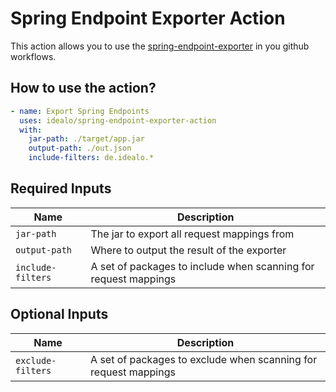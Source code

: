 # Spring Endpoint Exporter Action

This action allows you to use the [spring-endpoint-exporter](https://github.com/orgs/idealo/packages/container/spring-endpoint-exporter) in you github
workflows.

## How to use the action?

```yaml
- name: Export Spring Endpoints
  uses: idealo/spring-endpoint-exporter-action
  with:
    jar-path: ./target/app.jar
    output-path: ./out.json
    include-filters: de.idealo.*
```

## Required Inputs

| Name              | Description                                                     |
|-------------------|-----------------------------------------------------------------|
| `jar-path`        | The jar to export all request mappings from                     |
| `output-path`     | Where to output the result of the exporter                      |
| `include-filters` | A set of packages to include when scanning for request mappings |

## Optional Inputs

| Name              | Description                                                     |
|-------------------|-----------------------------------------------------------------|
| `exclude-filters` | A set of packages to exclude when scanning for request mappings |
